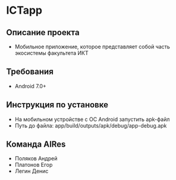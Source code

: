 # ICTapp

## Описание проекта
* Мобильное приложение, которое представляет собой часть экосистемы факультета ИКТ

## Требования
* Android 7.0+

## Инструкция по установке
* На мобильном устройстве с ОС Android запустить apk-файл
* Путь до файла: app/build/outputs/apk/debug/app-debug.apk

## Команда AIRes
* Поляков Андрей
* Платонов Егор
* Легин Денис
